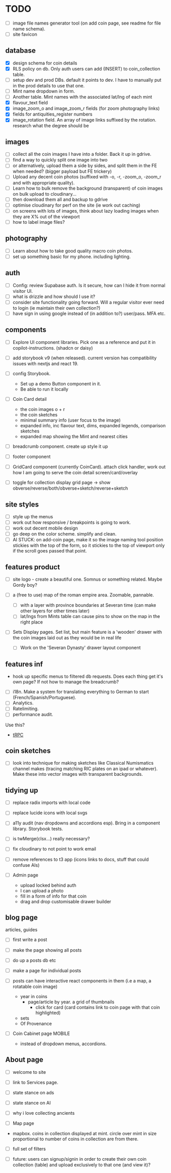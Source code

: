 # TODO

- [ ] image file names generator tool (on add coin page, see readme for file name schema).
- [ ] site favicon

## database

- [x] design schema for coin details
- [x] RLS policy on db. Only auth users can add (INSERT) to coin_collection table.
- [ ] setup dev and prod DBs. default it points to dev. I have to manually put in the prod details to use that one.
- [ ] Mint name dropdown in form.
- [ ] Another table. Mint names with the associated lat/lng of each mint
- [x] flavour_text field
- [x] image_zoom_o and image_zoom_r fields (for zoom photography links)
- [x] fields for antiquities_register numbers
- [x] image_rotation field. An array of image links suffixed by the rotation. research what the degree should be

## images

- [ ] collect all the coin images I have into a folder. Back it up in gdrive.
- [ ] find a way to quickly split one image into two
- [ ] or alternatively, upload them a side by sides, and split them in the FE when needed? (bigger payload but FE trickery)
- [ ] Upload any decent coin photos (suffixed with -o, -r, -zoom_o, -zoom_r and with appropriate quality).
- [ ] Learn how to bulk remove the background (transparent) of coin images on bulk upload to cloudinary...
- [ ] then download them all and backup to gdrive
- [ ] optimise cloudinary for perf on the site (ie work out caching)
- [ ] on screens with lots of images, think about lazy loading images when they are X% out of the viewport
- [ ] how to label image files?

## photography

- [ ] Learn about how to take good quality macro coin photos.
- [ ] set up something basic for my phone. including lighting.

## auth

- [ ] Config: review Supabase auth. Is it secure, how can I hide it from normal visitor UI.
- [ ] what is drizzle and how should I use it?
- [ ] consider site functionality going forward. Will a regular visitor ever need to login (ie maintain their own collection?)
- [ ] have sign in using google instead of (in addition to?) user/pass. MFA etc.

## components

- [ ] Explore UI component libraries. Pick one as a reference and put it in copilot-instructions. (shadcn or daisy)

- [ ] add storybook v9 (when released). current version has compatibility issues with nextjs and react 19.
- [ ] config Storybook.
  - Set up a demo Button component in it.
  - Be able to run it locally

- [ ] Coin Card detail
  - the coin images o + r
  - the coin sketches
  - minimal summary info (user focus to the image)
  - expanded info, inc flavour text, dims, expanded legends, comparison sketches
  - expanded map showing the Mint and nearest cities

- [ ] breadcrumb component. create up style it up

- [ ] footer component

- [ ] GridCard component (currently CoinCard). attach click handler, work out how I am going to serve the coin detail screen/card/overlay

- [ ] toggle for collection display grid page -> show obverse/reverse/both/obverse+sketch/reverse+sketch

## site styles

- [ ] style up the menus
- [ ] work out how responsive / breakpoints is going to work.
- [ ] work out decent mobile design
- [ ] go deep on the color scheme. simplify and clean.
- [ ] AI STUCK: on add-coin page, make it so the image naming tool position stickies with the top of the form, so it stickies to the top of viewport only if the scroll goes passed that point.

## features product

- [ ] site logo - create a beautiful one. Somnus or something related. Maybe Gordy boy?

- [ ] a (free to use) map of the roman empire area. Zoomable, pannable.
  - [ ] with a layer with province boundaries at Severan time (can make other layers for other times later)
  - [ ] lat/lngs from Mints table can cause pins to show on the map in the right place

- [ ] Sets Display pages. Set list, but main feature is a 'wooden' drawer with the coin images laid out as they would be in real life
  - [ ] Work on the 'Severan Dynasty' drawer layout component

## features inf

- hook up specific menus to filtered db requests. Does each thing get it's own page? If not how to manage the breadcrumb?

- [ ] i18n. Make a system for translating everything to German to start (French/Spanish/Portuguese).
- [ ] Analytics.
- [ ] Ratelimiting.
- [ ] performance audit.

Use this?

- [tRPC](https://trpc.io)

## coin sketches

- [ ] look into technique for making sketches like Classical Numismatics channel makes (tracing matching RIC plates on an ipad or whatever). Make these into vector images with transparent backgrounds.

## tidying up

- [ ] replace radix imports with local code
- [ ] replace lucide icons with local svgs
- [ ] a11y audit (nav dropdowns and accordions esp). Bring in a component library. Storybook tests.
- [ ] is twMerge(clsx...) really necessary?
- [ ] fix cloudinary to not point to work email
- [ ] remove references to t3 app (icons links to docs, stuff that could confuse AIs)

- [ ] Admin page
  - upload locked behind auth
  - I can upload a photo
  - fill in a form of info for that coin
  - drag and drop customisable drawer builder

## blog page

articles, guides

- [ ] first write a post
- [ ] make the page showing all posts
- [ ] do up a posts db etc
- [ ] make a page for individual posts
- [ ] posts can have interactive react components in them (i.e a map, a rotatable coin image)
  - year in coins
    - page/article by year. a grid of thumbnails
      - click for card (card contains link to coin page with that coin highlighted)
  - sets
  - Of Provenance

- [ ] Coin Cabinet page MOBILE
  - instead of dropdown menus, accordions.

## About page

- [ ] welcome to site
- [ ] link to Services page.
- [ ] state stance on ads
- [ ] state stance on AI
- [ ] why i love collecting ancients

- [ ] Map page
- mapbox. coins in collection displayed at mint. circle over mint in size proportional to number of coins in collection are from there.
- [ ] full set of filters

- [ ] future: users can signup/signin in order to create their own coin collection (table) and upload exclusively to that one (and view it)?
